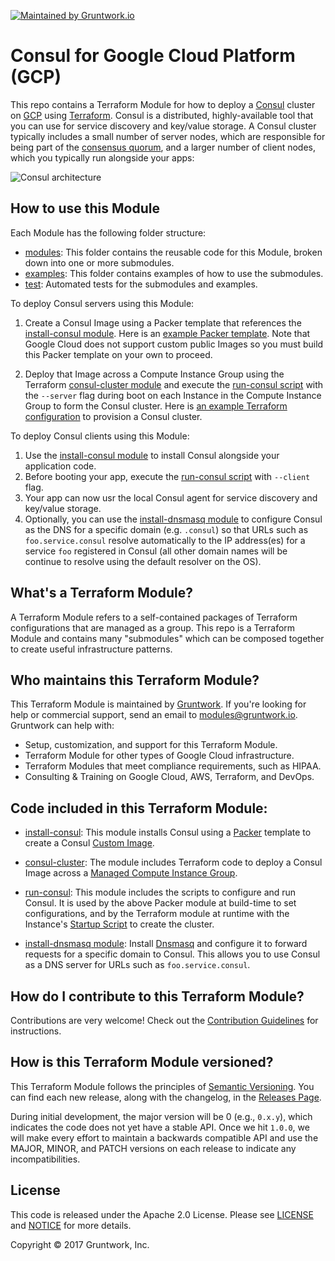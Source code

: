 [![Maintained by Gruntwork.io](https://img.shields.io/badge/maintained%20by-gruntwork.io-%235849a6.svg)](https://gruntwork.io/?ref=repo_gcp_consul)
# Consul for Google Cloud Platform (GCP)

This repo contains a Terraform Module for how to deploy a [Consul](https://www.consul.io/) cluster on 
[GCP](https://cloud.google.com/) using [Terraform](https://www.terraform.io/). Consul is a distributed, highly-available 
tool that you can use for service discovery and key/value storage. A Consul cluster typically includes a small number
of server nodes, which are responsible for being part of the [consensus 
quorum](https://www.consul.io/docs/internals/consensus.html), and a larger number of client nodes, which you typically 
run alongside your apps:

![Consul architecture](https://github.com/hashicorp/terraform-google-consul/blob/master/_docs/architecture.png?raw=true)



## How to use this Module

Each Module has the following folder structure:

* [modules](https://github.com/hashicorp/terraform-google-consul/tree/master/modules): This folder contains the reusable
  code for this Module, broken down into one or more submodules.
* [examples](https://github.com/hashicorp/terraform-google-consul/tree/master/examples): This folder contains examples
  of how to use the submodules.
* [test](https://github.com/hashicorp/terraform-google-consul/tree/master/test): Automated tests for the submodules and
   examples.

To deploy Consul servers using this Module:

1. Create a Consul Image using a Packer template that references the [install-consul module](https://github.com/hashicorp/terraform-google-consul/tree/master/modules/install-consul).
   Here is an [example Packer template](https://github.com/hashicorp/terraform-google-consul/tree/master/examples/consul-image#quick-start). Note that Google Cloud does not support custom
   public Images so you must build this Packer template on your own to proceed.
   
1. Deploy that Image across a Compute Instance Group using the Terraform [consul-cluster module](https://github.com/hashicorp/terraform-google-consul/tree/master/modules/consul-cluster) 
   and execute the [run-consul script](https://github.com/hashicorp/terraform-google-consul/tree/master/modules/run-consul) with the `--server` flag during boot on each 
   Instance in the Compute Instance Group to form the Consul cluster. Here is [an example Terraform 
   configuration](https://github.com/hashicorp/terraform-google-consul/tree/master/examples/root-example#quick-start) to provision a Consul cluster.

To deploy Consul clients using this Module:
 
1. Use the [install-consul module](https://github.com/hashicorp/terraform-google-consul/tree/master/modules/install-consul) to install Consul alongside your application code.
1. Before booting your app, execute the [run-consul script](https://github.com/hashicorp/terraform-google-consul/tree/master/modules/run-consul) with `--client` flag.
1. Your app can now usr the local Consul agent for service discovery and key/value storage. 
1. Optionally, you can use the [install-dnsmasq module](https://github.com/hashicorp/terraform-google-consul/tree/master/modules/install-dnsmasq) to configure Consul as the DNS for a
   specific domain (e.g. `.consul`) so that URLs such as `foo.service.consul` resolve automatically to the IP 
   address(es) for a service `foo` registered in Consul (all other domain names will be continue to resolve using the
   default resolver on the OS).
   
 


## What's a Terraform Module?

A Terraform Module refers to a self-contained packages of Terraform configurations that are managed as a group. This repo
is a Terraform Module and contains many "submodules" which can be composed together to create useful infrastructure patterns.
 
 
 
## Who maintains this Terraform Module?

This Terraform Module is maintained by [Gruntwork](http://www.gruntwork.io/). If you're looking for help or commercial 
support, send an email to [modules@gruntwork.io](mailto:modules@gruntwork.io?Subject=Consul%20Terraform%20Module). 
Gruntwork can help with:

* Setup, customization, and support for this Terraform Module.
* Terraform Module for other types of Google Cloud infrastructure.
* Terraform Modules that meet compliance requirements, such as HIPAA.
* Consulting & Training on Google Cloud, AWS, Terraform, and DevOps.



## Code included in this Terraform Module:

* [install-consul](https://github.com/hashicorp/terraform-google-consul/tree/master/modules/install-consul): This module installs Consul using a [Packer](https://www.packer.io/)
  template to create a Consul [Custom Image](https://cloud.google.com/compute/docs/images).

* [consul-cluster](https://github.com/hashicorp/terraform-google-consul/tree/master/modules/consul-cluster): The module includes Terraform code to deploy a Consul Image across a [Managed
  Compute Instance Group](https://cloud.google.com/compute/docs/instance-groups/). 
  
* [run-consul](https://github.com/hashicorp/terraform-google-consul/tree/master/modules/run-consul): This module includes the scripts to configure and run Consul. It is used
  by the above Packer module at build-time to set configurations, and by the Terraform module at runtime 
  with the Instance's [Startup Script](https://cloud.google.com/compute/docs/startupscript) to create the cluster.

* [install-dnsmasq module](https://github.com/hashicorp/terraform-google-consul/tree/master/modules/install-dnsmasq): Install [Dnsmasq](http://www.thekelleys.org.uk/dnsmasq/doc.html)
  and configure it to forward requests for a specific domain to Consul. This allows you to use Consul as a DNS server
  for URLs such as `foo.service.consul`.

## How do I contribute to this Terraform Module?

Contributions are very welcome! Check out the [Contribution Guidelines](https://github.com/hashicorp/terraform-google-consul/tree/master/CONTRIBUTING.md) for instructions.



## How is this Terraform Module versioned?

This Terraform Module follows the principles of [Semantic Versioning](http://semver.org/). You can find each new release, 
along with the changelog, in the [Releases Page](https://github.com/hashicorp/terraform-google-consul/releases).

During initial development, the major version will be 0 (e.g., `0.x.y`), which indicates the code does not yet have a 
stable API. Once we hit `1.0.0`, we will make every effort to maintain a backwards compatible API and use the MAJOR, 
MINOR, and PATCH versions on each release to indicate any incompatibilities. 



## License

This code is released under the Apache 2.0 License. Please see [LICENSE](https://github.com/hashicorp/terraform-google-consul/tree/master/LICENSE) and [NOTICE](https://github.com/hashicorp/terraform-google-consul/tree/master/NOTICE) for more 
details.

Copyright &copy; 2017 Gruntwork, Inc.

